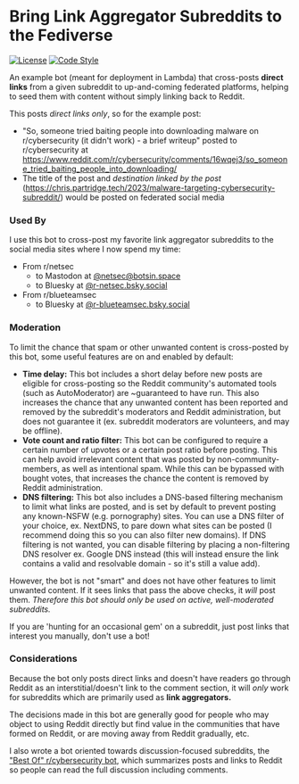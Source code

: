 # Bring Link Aggregator Subreddits to the Fediverse

[![License](https://img.shields.io/github/license/tweedge/xpost-reddit-to-fediverse)](https://github.com/tweedge/xpost-reddit-to-fediverse)
[![Code Style](https://img.shields.io/badge/code%20style-black-black)](https://github.com/psf/black)

An example bot (meant for deployment in Lambda) that cross-posts **direct links** from a given subreddit to up-and-coming federated platforms, helping to seed them with content without simply linking back to Reddit.

This posts *direct links only*, so for the example post:

* "So, someone tried baiting people into downloading malware on r/cybersecurity (it didn't work) - a brief writeup" posted to r/cybersecurity at https://www.reddit.com/r/cybersecurity/comments/16wqej3/so_someone_tried_baiting_people_into_downloading/
* The title of the post and *destination linked by the post* (https://chris.partridge.tech/2023/malware-targeting-cybersecurity-subreddit/) would be posted on federated social media

### Used By

I use this bot to cross-post my favorite link aggregator subreddits to the social media sites where I now spend my time:

* From r/netsec
  * to Mastodon at [@netsec@botsin.space](https://botsin.space/@netsec)
  * to Bluesky at [@r-netsec.bsky.social](https://bsky.app/profile/r-netsec.bsky.social)
* From r/blueteamsec
  * to Bluesky at [@r-blueteamsec.bsky.social](https://bsky.app/profile/r-blueteamsec.bsky.social)

### Moderation

To limit the chance that spam or other unwanted content is cross-posted by this bot, some useful features are on and enabled by default:

* **Time delay:** This bot includes a short delay before new posts are eligible for cross-posting so the Reddit community's automated tools (such as AutoModerator) are ~guaranteed to have run. This also increases the chance that any unwanted content has been reported and removed by the subreddit's moderators and Reddit administration, but does not guarantee it (ex. subreddit moderators are volunteers, and may be offline).
* **Vote count and ratio filter:** This bot can be configured to require a certain number of upvotes or a certain post ratio before posting. This can help avoid irrelevant content that was posted by non-community-members, as well as intentional spam. While this can be bypassed with bought votes, that increases the chance the content is removed by Reddit administration.
* **DNS filtering:** This bot also includes a DNS-based filtering mechanism to limit what links are posted, and is set by default to prevent posting any known-NSFW (e.g. pornography) sites. You can use a DNS filter of your choice, ex. NextDNS, to pare down what sites can be posted (I recommend doing this so you can also filter new domains). If DNS filtering is not wanted, you can disable filtering by placing a non-filtering DNS resolver ex. Google DNS instead (this will instead ensure the link contains a valid and resolvable domain - so it's still a value add).

However, the bot is not "smart" and does not have other features to limit unwanted content. If it sees links that pass the above checks, it *will* post them. *Therefore this bot should only be used on active, well-moderated subreddits.*

If you are 'hunting for an occasional gem' on a subreddit, just post links that interest you manually, don't use a bot!

### Considerations

Because the bot only posts direct links and doesn't have readers go through Reddit as an interstitial/doesn't link to the comment section, it will *only* work for subreddits which are primarily used as **link aggregators.**

The decisions made in this bot are generally good for people who may object to using Reddit directly but find value in the communities that have formed on Reddit, or are moving away from Reddit gradually, etc.

I also wrote a bot oriented towards discussion-focused subreddits, the ["Best Of" r/cybersecurity bot](https://github.com/r-cybersecurity/best-of-bot), which summarizes posts and links to Reddit so people can read the full discussion including comments.